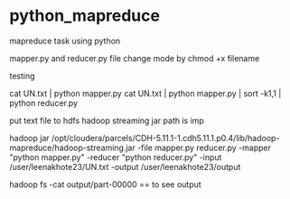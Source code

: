 # python_mapreduce
mapreduce task using python 


mapper.py and reducer.py file 
change mode by chmod +x filename

testing 

cat UN.txt | python mapper.py
cat UN.txt | python mapper.py | sort -k1,1 | python reducer.py

put text file to hdfs 
hadoop streaming jar path is imp 

hadoop jar /opt/cloudera/parcels/CDH-5.11.1-1.cdh5.11.1.p0.4/lib/hadoop-mapreduce/hadoop-streaming.jar -file mapper.py reducer.py  -mapper "python mapper.py" -reducer "python reducer.py" -input /user/leenakhote23/UN.txt -output /user/leenakhote23/output

hadoop fs -cat output/part-00000 == to see output 
